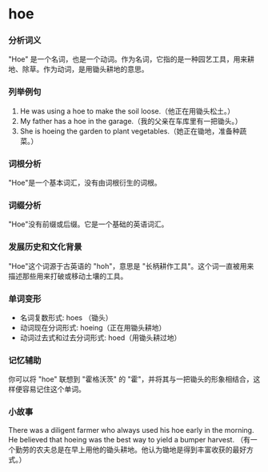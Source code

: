 # hoe

### 分析词义

  

"Hoe" 是一个名词，也是一个动词。作为名词，它指的是一种园艺工具，用来耕地、除草。作为动词，是用锄头耕地的意思。

  

### 列举例句

  

1.  He was using a hoe to make the soil loose.（他正在用锄头松土。）
2.  My father has a hoe in the garage.（我的父亲在车库里有一把锄头。）
3.  She is hoeing the garden to plant vegetables.（她正在锄地，准备种蔬菜。）

  

### 词根分析

  

"Hoe"是一个基本词汇，没有由词根衍生的词根。

  

### 词缀分析

  

"Hoe"没有前缀或后缀。它是一个基础的英语词汇。

  

### 发展历史和文化背景

  

"Hoe"这个词源于古英语的 "hoh"，意思是 "长柄耕作工具"。这个词一直被用来描述那些用来打破或移动土壤的工具。

  

### 单词变形

  

*   名词复数形式: hoes （锄头）
*   动词现在分词形式: hoeing（正在用锄头耕地）
*   动词过去式和过去分词形式: hoed（用锄头耕过地）

  

### 记忆辅助

  

你可以将 "hoe" 联想到 "霍格沃茨" 的 "霍"，并将其与一把锄头的形象相结合，这样便容易记住这个单词。

  

### 小故事

  

There was a diligent farmer who always used his hoe early in the morning. He believed that hoeing was the best way to yield a bumper harvest. （有一个勤劳的农夫总是在早上用他的锄头耕地。他认为锄地是得到丰富收获的最好方式。）

